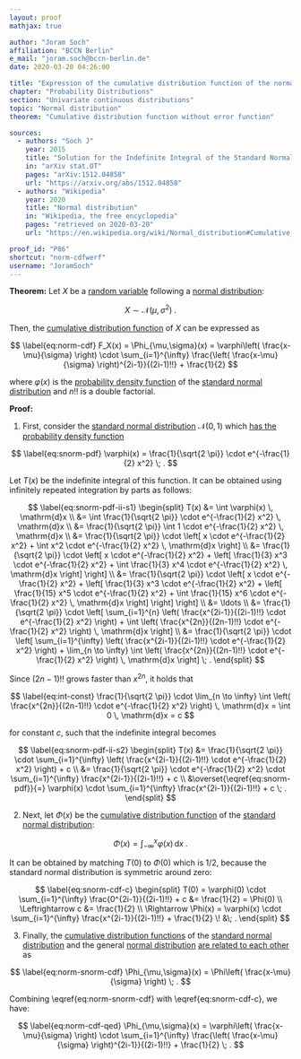 ```yaml
---
layout: proof
mathjax: true

author: "Joram Soch"
affiliation: "BCCN Berlin"
e_mail: "joram.soch@bccn-berlin.de"
date: 2020-03-20 04:26:00

title: "Expression of the cumulative distribution function of the normal distribution without the error function"
chapter: "Probability Distributions"
section: "Univariate continuous distributions"
topic: "Normal distribution"
theorem: "Cumulative distribution function without error function"

sources:
  - authors: "Soch J"
    year: 2015
    title: "Solution for the Indefinite Integral of the Standard Normal Probability Density Function"
    in: "arXiv stat.OT"
    pages: "arXiv:1512.04858"
    url: "https://arxiv.org/abs/1512.04858"
  - authors: "Wikipedia"
    year: 2020
    title: "Normal distribution"
    in: "Wikipedia, the free encyclopedia"
    pages: "retrieved on 2020-03-20"
    url: "https://en.wikipedia.org/wiki/Normal_distribution#Cumulative_distribution_function"

proof_id: "P86"
shortcut: "norm-cdfwerf"
username: "JoramSoch"
---
```



**Theorem:** Let $X$ be a [random variable](/D/rvar) following a [normal distribution](/D/norm):

$$ \label{eq:norm}
X \sim \mathcal{N}(\mu, \sigma^2) \; .
$$

Then, the [cumulative distribution function](/D/cdf) of $X$ can be expressed as

$$ \label{eq:norm-cdf}
F_X(x) = \Phi_{\mu,\sigma}(x) = \varphi\left( \frac{x-\mu}{\sigma} \right) \cdot \sum_{i=1}^{\infty} \frac{\left( \frac{x-\mu}{\sigma} \right)^{2i-1}}{(2i-1)!!} + \frac{1}{2}
$$

where $\varphi(x)$ is the [probability density function](/D/pdf) of the [standard normal distribution](/D/snorm) and $n!!$ is a double factorial.


**Proof:**

1) First, consider the [standard normal distribution](/D/snorm) $\mathcal{N}(0, 1)$ which [has the probability density function](/P/norm-pdf)

$$ \label{eq:snorm-pdf}
\varphi(x) = \frac{1}{\sqrt{2 \pi}} \cdot e^{-\frac{1}{2} x^2} \; .
$$

Let $T(x)$ be the indefinite integral of this function. It can be obtained using infinitely repeated integration by parts as follows:

$$ \label{eq:snorm-pdf-ii-s1}
\begin{split}
T(x) &= \int \varphi(x) \, \mathrm{d}x \\
&= \int \frac{1}{\sqrt{2 \pi}} \cdot e^{-\frac{1}{2} x^2} \, \mathrm{d}x \\
&= \frac{1}{\sqrt{2 \pi}} \int 1 \cdot e^{-\frac{1}{2} x^2} \, \mathrm{d}x \\
&= \frac{1}{\sqrt{2 \pi}} \cdot \left[ x \cdot e^{-\frac{1}{2} x^2} + \int x^2 \cdot e^{-\frac{1}{2} x^2} \, \mathrm{d}x \right] \\
&= \frac{1}{\sqrt{2 \pi}} \cdot \left[ x \cdot e^{-\frac{1}{2} x^2} + \left[ \frac{1}{3} x^3 \cdot e^{-\frac{1}{2} x^2} + \int \frac{1}{3} x^4 \cdot e^{-\frac{1}{2} x^2} \, \mathrm{d}x \right] \right] \\
&= \frac{1}{\sqrt{2 \pi}} \cdot \left[ x \cdot e^{-\frac{1}{2} x^2} + \left[ \frac{1}{3} x^3 \cdot e^{-\frac{1}{2} x^2} + \left[ \frac{1}{15} x^5 \cdot e^{-\frac{1}{2} x^2} + \int \frac{1}{15} x^6 \cdot e^{-\frac{1}{2} x^2} \, \mathrm{d}x \right] \right] \right] \\
&= \ldots \\
&= \frac{1}{\sqrt{2 \pi}} \cdot \left[ \sum_{i=1}^{n} \left( \frac{x^{2i-1}}{(2i-1)!!} \cdot e^{-\frac{1}{2} x^2} \right) + \int \left( \frac{x^{2n}}{(2n-1)!!} \cdot e^{-\frac{1}{2} x^2} \right) \, \mathrm{d}x \right] \\
&= \frac{1}{\sqrt{2 \pi}} \cdot \left[ \sum_{i=1}^{\infty} \left( \frac{x^{2i-1}}{(2i-1)!!} \cdot e^{-\frac{1}{2} x^2} \right) + \lim_{n \to \infty} \int \left( \frac{x^{2n}}{(2n-1)!!} \cdot e^{-\frac{1}{2} x^2} \right) \, \mathrm{d}x \right] \; .
\end{split}
$$

Since $(2n-1)!!$ grows faster than $x^{2n}$, it holds that

$$ \label{eq:int-const}
\frac{1}{\sqrt{2 \pi}} \cdot \lim_{n \to \infty} \int \left( \frac{x^{2n}}{(2n-1)!!} \cdot e^{-\frac{1}{2} x^2} \right) \, \mathrm{d}x = \int 0 \, \mathrm{d}x = c
$$

for constant $c$, such that the indefinite integral becomes

$$ \label{eq:snorm-pdf-ii-s2}
\begin{split}
T(x) &= \frac{1}{\sqrt{2 \pi}} \cdot \sum_{i=1}^{\infty} \left( \frac{x^{2i-1}}{(2i-1)!!} \cdot e^{-\frac{1}{2} x^2} \right) + c \\
&= \frac{1}{\sqrt{2 \pi}} \cdot e^{-\frac{1}{2} x^2} \cdot \sum_{i=1}^{\infty} \frac{x^{2i-1}}{(2i-1)!!} + c \\
&\overset{\eqref{eq:snorm-pdf}}{=} \varphi(x) \cdot \sum_{i=1}^{\infty} \frac{x^{2i-1}}{(2i-1)!!} + c \; .
\end{split}
$$

2) Next, let $\Phi(x)$ be the [cumulative distribution function](/D/cdf) of the [standard normal distribution](/D/snorm):

$$ \label{eq:snorm-cdf}
\Phi(x) = \int_{-\infty}^x \varphi(x) \, \mathrm{d}x \; .
$$

It can be obtained by matching $T(0)$ to $\Phi(0)$ which is $1/2$, because the standard normal distribution is symmetric around zero:

$$ \label{eq:snorm-cdf-c}
\begin{split}
T(0) = \varphi(0) \cdot \sum_{i=1}^{\infty} \frac{0^{2i-1}}{(2i-1)!!} + c &= \frac{1}{2} = \Phi(0) \\
\Leftrightarrow c &= \frac{1}{2} \\
\Rightarrow \Phi(x) = \varphi(x) \cdot \sum_{i=1}^{\infty} \frac{x^{2i-1}}{(2i-1)!!} + \frac{1}{2} \! &\; .
\end{split}
$$

3) Finally, the [cumulative distribution functions](/D/cdf) of the [standard normal distribution](/D/snorm) and the general [normal distribution](/D/norm) [are related to each other](/P/norm-snorm) as

$$ \label{eq:norm-snorm-cdf}
\Phi_{\mu,\sigma}(x) = \Phi\left( \frac{x-\mu}{\sigma} \right) \; .
$$

Combining \eqref{eq:norm-snorm-cdf} with \eqref{eq:snorm-cdf-c}, we have:

$$ \label{eq:norm-cdf-qed}
\Phi_{\mu,\sigma}(x) = \varphi\left( \frac{x-\mu}{\sigma} \right) \cdot \sum_{i=1}^{\infty} \frac{\left( \frac{x-\mu}{\sigma} \right)^{2i-1}}{(2i-1)!!} + \frac{1}{2} \; .
$$